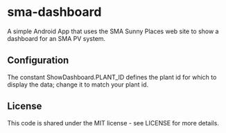 # sma-dashboard

A simple Android App that uses the SMA Sunny Places web site to show a dashboard for an SMA PV system.

## Configuration

The constant ShowDashboard.PLANT_ID defines the plant id for which to display the data; change it to match your plant id.

## License

This code is shared under the MIT license - see LICENSE for more details.
